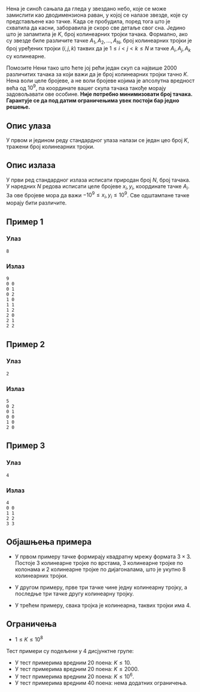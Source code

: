 ﻿
Нена је синоћ сањала да гледа у звездано небо, које се може замислити као дводимензиона раван, у којој се налазе звезде, које су представљене као тачке. Када се пробудила, поред тога што је схватила да касни, заборавила је скоро све детаље свог сна. Једино што је запамтила је $K$, број колинеарних тројки тачака. Формално, ако су звезде биле различите тачке $A_1, A_2, \ldots, A_N$, број колинеарних тројки је број уређених тројки $(i,j,k)$ таквих да је $1 \leq i < j < k \leq N$ и тачке $A_i, A_j, A_k$ су колинеарне.

Помозите Нени тако што ћете јој рећи један скуп са највише $2000$ различитих тачака за који важи да је број колинеарних тројки тачно $K$. Нена воли целе бројеве, а не воли бројеве којима је апсолутна вредност већа од $10^9$, па координате вашег скупа тачака такође морају задовољавати ове особине. **Није потребно минимизовати број тачака. Гарантује се да под датим ограничењима увек постоји бар једно решење.**

## Опис улаза

У првом и једином реду стандардног улаза налази се један цео број $K$, тражени број колинеарних тројки.

## Опис излаза

У први ред стандардног излаза исписати природан број $N$, број тачака. У наредних $N$ редова исписати целе бројеве $x_i, y_i$, координате тачке $A_i$. За ове бројеве мора да важи $-10^9 \leq x_i, y_i \leq 10^9$. Све одштампане тачке морају бити различите.

## Пример 1

### Улаз

```
8
```

### Излаз

```
9
0 0
0 1
0 2
1 0
1 1
1 2
2 0
2 1
2 2
```

## Пример 2

### Улаз

```
2
```

### Излаз

```
5
0 2
0 1
0 0
1 0
2 0
```

## Пример 3

### Улаз

```
4
```

### Излаз

```
4
0 0
1 1
2 2
3 3
```

## Објашњења примера

- У првом примеру тачке формирају квадратну мрежу формата $3 \times 3$. Постоје $3$ колинеарне тројке по врстама, $3$ колинеарне тројке по колонама и $2$ колинеарне тројке по дијагоналама, што је укупно $8$ колинеарних тројки.

- У другом примеру, прве три тачке чине једну колинеарну тројку, а последње три тачке другу колинеарну тројку.

- У трећем примеру, свака тројка је колинеарна, таквих тројки има $4$.

## Ограничења

- $1 \leq K \leq 10^8$

Тест примери су подељени у 4 дисјунктне групе:
- У тест примерима вредним 20 поена: $K \le 10$.
- У тест примерима вредним 20 поена: $K \leq 2000$.
- У тест примерима вредним 20 поена: $K \leq 10^6$.
- У тест примерима вредним 40 поена: нема додатних ограничења.
